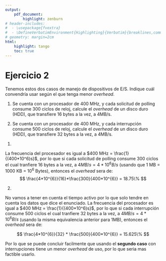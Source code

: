 ```yaml
---
output: 
    pdf_document:
        highlight: zenburn
# header-includes:
#  - \usepackage{fvextra}
#  - \DefineVerbatimEnvironment{Highlighting}{Verbatim}{breaklines,commandchars=\\\{\}}
# geometry: margin=2cm
html:
    highlight: tango
    toc: true
---
```


# Ejercicio 2

Tenemos estos dos casos de manejo de dispositivos de E/S. Indique cuál convendría usar según el que tenga menor *overhead*.

1. Se cuenta con un procesador de 400 MHz, y cada solicitud de polling consume 300 ciclos de reloj, calcule el *overhead* de un disco duro (HDD), que transfiere 16 bytes a la vez, a 4MB/s.
   
2. Se cuenta con un procesador de 400 MHz, y cada interrupción consume 500 ciclos de reloj, calcule el *overhead* de un disco duro (HDD), que transfiere 32 bytes a la vez, a 4MB/s.


1) 

La frecuencia del procesador es igual a $400 MHz = \frac{1}{(400*10^6)s}$, por lo que si cada solicitud de polling consume 300 ciclos el cual tranfiere 16 bytes a la vez, a $4MB/s = 4*10^{6} B/s$ (usando que 1 MB = 1000 KB = $10^6$ Bytes), entonces el *overhead* sera de:
$$ \frac{4*10^{6}}{16}*\frac{300}{400*10^{6}} = 18.75\% $$

2)

No vamos a tener en cuenta el tiempo activo por lo que solo tendre en cuenta los datos que dice el enunciado. 
La frecuencia del procesador es igual a $400 MHz = \frac{1}{(400*10^6)s}$, por lo que si cada interrupción consume 500 ciclos el cual tranfiere 32 bytes a la vez, a $4MB/s = 4*10^{6} B/s$ (usando la misma equivalencia anterior para 1MB), entonces el *overhead* sera de:

$$ \frac{4*10^{6}}{32} * \frac{500}{400*10^{6}} = 15.625\% $$


Por lo que se puede concluir facilmente que usando el **segundo caso** con interrupciones tiene un menor *overhead* de uso, por lo que seria mas factible usarlo.